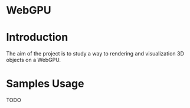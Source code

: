 # WebGPU

Introduction
============

The aim of the project is to study a way to rendering and visualization 3D objects on a WebGPU.

Samples Usage
=============

TODO
